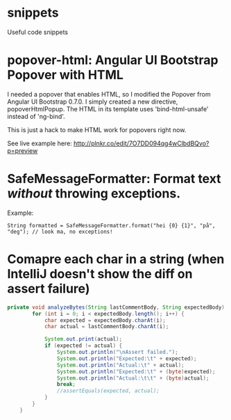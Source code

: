 snippets
========

Useful code snippets

# popover-html: Angular UI Bootstrap Popover with HTML
I needed a popover that enables HTML, so I modified the Popover from Angular UI Bootstrap 0.7.0. I simply created a new directive, popoverHtmlPopup. The HTML in its template uses 'bind-html-unsafe' instead of 'ng-bind'.

This is just a hack to make HTML work for popovers right now.

See live example here: http://plnkr.co/edit/7O7DD094qg4wClbdBQvo?p=preview

# SafeMessageFormatter: Format text _without_ throwing exceptions.

Example:

`String formatted = SafeMessageFormatter.format("hei {0} {1}", "på", "deg"); // look ma, no exceptions!`

# Comapre each char in a string (when IntelliJ doesn't show the diff on assert failure)
```java
private void analyzeBytes(String lastCommentBody, String expectedBody) {
        for (int i = 0; i < expectedBody.length(); i++) {
            char expected = expectedBody.charAt(i);
            char actual = lastCommentBody.charAt(i);

            System.out.print(actual);
            if (expected != actual) {
                System.out.println("\nAssert failed.");
                System.out.println("Expected:\t" + expected);
                System.out.println("Actual:\t" + actual);
                System.out.println("Expected:\t" + (byte)expected);
                System.out.println("Actual:\t\t" + (byte)actual);
                break;
                //assertEquals(expected, actual);
            }
        }
    }
```
